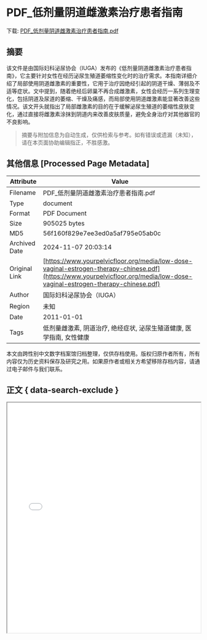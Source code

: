 # PDF_低剂量阴道雌激素治疗患者指南

<!-- tcd_download_link -->
下载: <a href="../PDF_低剂量阴道雌激素治疗患者指南.pdf" download>PDF_低剂量阴道雌激素治疗患者指南.pdf</a>
<!-- tcd_download_link_end -->

## 摘要

<!-- tcd_abstract -->
该文件是由国际妇科泌尿协会（IUGA）发布的《低剂量阴道雌激素治疗患者指南》，它主要针对女性在经历泌尿生殖道萎缩性变化时的治疗需求。本指南详细介绍了局部使用阴道雌激素的重要性，它用于治疗因绝经引起的阴道干燥、薄弱及不适等症状。文中提到，随着绝经后卵巢不再合成雌激素，女性会经历一系列生理变化，包括阴道及尿道的萎缩、干燥及痛感，而局部使用阴道雌激素能显著改善这些情况。该文开头就指出了局部雌激素的目的在于缓解泌尿生殖道的萎缩性皮肤变化，通过直接将雌激素涂抹到阴道内来改善皮肤质量，避免全身治疗对其他器官的不良影响。

<!-- tcd_abstract_end -->

> 摘要与附加信息为自动生成，仅供检索与参考。如有错误或遗漏（未知），请在本页面协助编辑指正，不胜感激。

## 其他信息 [Processed Page Metadata]

| Attribute       | Value                                  |
|-----------------|----------------------------------------|
| Filename        | PDF_低剂量阴道雌激素治疗患者指南.pdf                             |
| Type            | document                                 |
| Format          | PDF Document                               |
| Size            | 905025 bytes                           |
| MD5             | 56f160f829e7ee3ed0a5af795e05ab0c                                  |
| Archived Date   | 2024-11-07 20:03:14                             |
| Original Link   | [https://www.yourpelvicfloor.org/media/low-dose-vaginal-estrogen-therapy-chinese.pdf](https://www.yourpelvicfloor.org/media/low-dose-vaginal-estrogen-therapy-chinese.pdf)                         |
| Author          | 国际妇科泌尿协会（IUGA）                               |
| Region          | 未知                               |
| Date            | 2011-01-01                                 |
| Tags            | 低剂量雌激素, 阴道治疗, 绝经症状, 泌尿生殖道健康, 医学指南, 女性健康                                 |

本文由跨性别中文数字档案馆归档整理，仅供存档使用。版权归原作者所有，所有内容仅为历史资料保存及研究之用。如果原作者或相关方希望移除存档内容，请通过电子邮件与我们联系。

## 正文 { data-search-exclude }

<!-- tcd_main_text -->
<iframe src="../PDF_低剂量阴道雌激素治疗患者指南.pdf" width="100%" height="600px">
    <p>无法显示PDF，请下载查看。</p>
</iframe>
<!-- tcd_main_text_end -->


